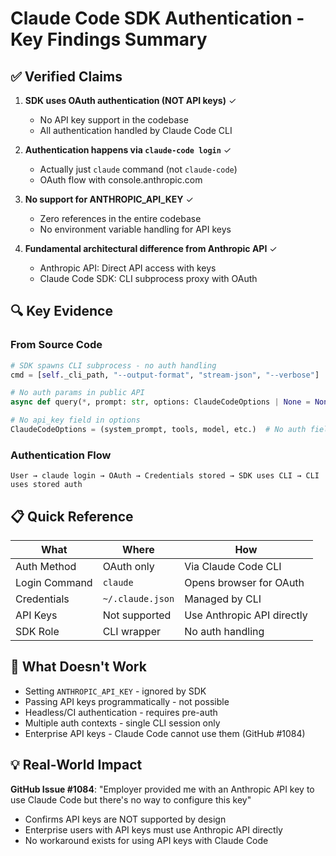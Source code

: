 # Claude Code SDK Authentication - Key Findings Summary

## ✅ Verified Claims

1. **SDK uses OAuth authentication (NOT API keys)** ✓
   - No API key support in the codebase
   - All authentication handled by Claude Code CLI

2. **Authentication happens via `claude-code login`** ✓
   - Actually just `claude` command (not `claude-code`)
   - OAuth flow with console.anthropic.com

3. **No support for ANTHROPIC_API_KEY** ✓
   - Zero references in the entire codebase
   - No environment variable handling for API keys

4. **Fundamental architectural difference from Anthropic API** ✓
   - Anthropic API: Direct API access with keys
   - Claude Code SDK: CLI subprocess proxy with OAuth

## 🔍 Key Evidence

### From Source Code
```python
# SDK spawns CLI subprocess - no auth handling
cmd = [self._cli_path, "--output-format", "stream-json", "--verbose"]

# No auth params in public API
async def query(*, prompt: str, options: ClaudeCodeOptions | None = None)

# No api_key field in options
ClaudeCodeOptions = (system_prompt, tools, model, etc.)  # No auth fields
```

### Authentication Flow
```
User → claude login → OAuth → Credentials stored → SDK uses CLI → CLI uses stored auth
```

## 📋 Quick Reference

| What | Where | How |
|------|-------|-----|
| Auth Method | OAuth only | Via Claude Code CLI |
| Login Command | `claude` | Opens browser for OAuth |
| Credentials | `~/.claude.json` | Managed by CLI |
| API Keys | Not supported | Use Anthropic API directly |
| SDK Role | CLI wrapper | No auth handling |

## 🚫 What Doesn't Work

- Setting `ANTHROPIC_API_KEY` - ignored by SDK
- Passing API keys programmatically - not possible
- Headless/CI authentication - requires pre-auth
- Multiple auth contexts - single CLI session only
- Enterprise API keys - Claude Code cannot use them (GitHub #1084)

## 💡 Real-World Impact

**GitHub Issue #1084**: "Employer provided me with an Anthropic API key to use Claude Code but there's no way to configure this key"
- Confirms API keys are NOT supported by design
- Enterprise users with API keys must use Anthropic API directly
- No workaround exists for using API keys with Claude Code